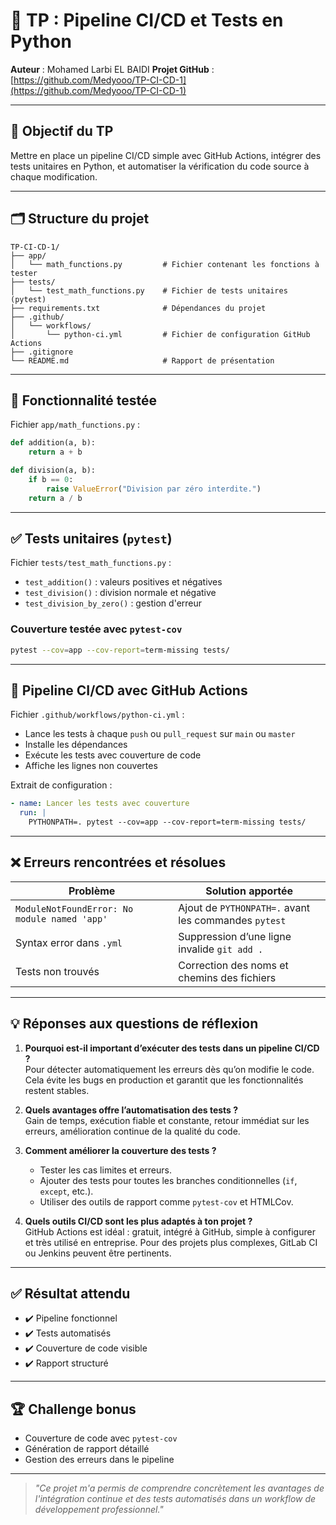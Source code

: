 # 🚀 TP : Pipeline CI/CD et Tests en Python

**Auteur** : Mohamed Larbi EL BAIDI 
**Projet GitHub** : [https://github.com/Medyooo/TP-CI-CD-1](https://github.com/Medyooo/TP-CI-CD-1)

---

## 🧠 Objectif du TP

Mettre en place un pipeline CI/CD simple avec GitHub Actions, intégrer des tests unitaires en Python, et automatiser la vérification du code source à chaque modification.

---

## 🗂️ Structure du projet

```
TP-CI-CD-1/
├── app/
│   └── math_functions.py         # Fichier contenant les fonctions à tester
├── tests/
│   └── test_math_functions.py    # Fichier de tests unitaires (pytest)
├── requirements.txt              # Dépendances du projet
├── .github/
│   └── workflows/
│       └── python-ci.yml         # Fichier de configuration GitHub Actions
├── .gitignore
└── README.md                     # Rapport de présentation
```

---

## 🔬 Fonctionnalité testée

Fichier `app/math_functions.py` :

```python
def addition(a, b):
    return a + b

def division(a, b):
    if b == 0:
        raise ValueError("Division par zéro interdite.")
    return a / b
```

---

## ✅ Tests unitaires (`pytest`)

Fichier `tests/test_math_functions.py` :

- `test_addition()` : valeurs positives et négatives
- `test_division()` : division normale et négative
- `test_division_by_zero()` : gestion d'erreur

### Couverture testée avec `pytest-cov`

```bash
pytest --cov=app --cov-report=term-missing tests/
```

---

## 🔄 Pipeline CI/CD avec GitHub Actions

Fichier `.github/workflows/python-ci.yml` :

- Lance les tests à chaque `push` ou `pull_request` sur `main` ou `master`
- Installe les dépendances
- Exécute les tests avec couverture de code
- Affiche les lignes non couvertes

Extrait de configuration :

```yaml
- name: Lancer les tests avec couverture
  run: |
    PYTHONPATH=. pytest --cov=app --cov-report=term-missing tests/
```

---

## ❌ Erreurs rencontrées et résolues

| Problème                             | Solution apportée                                   |
|-------------------------------------|-----------------------------------------------------|
| `ModuleNotFoundError: No module named 'app'` | Ajout de `PYTHONPATH=.` avant les commandes `pytest` |
| Syntax error dans `.yml`            | Suppression d’une ligne invalide `git add .`        |
| Tests non trouvés                   | Correction des noms et chemins des fichiers         |

---

## 💡 Réponses aux questions de réflexion

1. **Pourquoi est-il important d’exécuter des tests dans un pipeline CI/CD ?**  
   Pour détecter automatiquement les erreurs dès qu’on modifie le code. Cela évite les bugs en production et garantit que les fonctionnalités restent stables.

2. **Quels avantages offre l’automatisation des tests ?**  
   Gain de temps, exécution fiable et constante, retour immédiat sur les erreurs, amélioration continue de la qualité du code.

3. **Comment améliorer la couverture des tests ?**  
   - Tester les cas limites et erreurs.
   - Ajouter des tests pour toutes les branches conditionnelles (`if`, `except`, etc.).
   - Utiliser des outils de rapport comme `pytest-cov` et HTMLCov.

4. **Quels outils CI/CD sont les plus adaptés à ton projet ?**  
   GitHub Actions est idéal : gratuit, intégré à GitHub, simple à configurer et très utilisé en entreprise. Pour des projets plus complexes, GitLab CI ou Jenkins peuvent être pertinents.

---

## ✅ Résultat attendu

- ✔️ Pipeline fonctionnel
- ✔️ Tests automatisés
- ✔️ Couverture de code visible
- ✔️ Rapport structuré

---

## 🏆 Challenge bonus

- Couverture de code avec `pytest-cov`
- Génération de rapport détaillé
- Gestion des erreurs dans le pipeline

---

> _"Ce projet m'a permis de comprendre concrètement les avantages de l'intégration continue et des tests automatisés dans un workflow de développement professionnel."_
